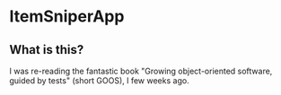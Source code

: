 # ItemSniperApp

## What is this?

I was re-reading the fantastic book "Growing object-oriented software, guided by tests" (short GOOS), I few weeks ago.
